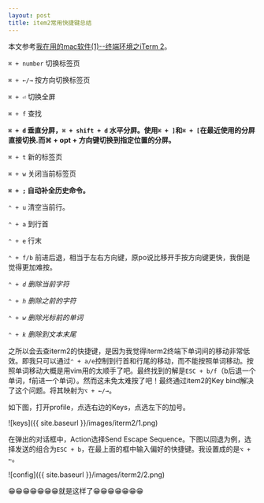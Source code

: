 ```yaml
---
layout: post
title: item2常用快捷键总结
---
```


本文参考[我在用的mac软件(1)--终端环境之iTerm 2](http://www.ddvip.com/tech/1000185053.html)。

`⌘ + number` 切换标签页

`⌘ + ←/→` 按方向切换标签页

`⌘ + ⏎` 切换全屏

`⌘ + f` 查找

**`⌘ + d` 垂直分屏，`⌘ + shift + d` 水平分屏。使用`⌘ + ]`和`⌘ + [`在最近使用的分屏直接切换.而⌘ + opt + 方向键切换到指定位置的分屏。**

`⌘ + t` 新的标签页

`⌘ + w` 关闭当前标签页

**`⌘ + ;` 自动补全历史命令。**

`⌃ + u` 清空当前行。

`⌃ + a` 到行首

`⌃ + e` 行末

`⌃ + f/b` 前进后退，相当于左右方向键，原po说比移开手按方向键更快，我倒是觉得更加难按。

*`⌃ + d` 删除当前字符*

*`⌃ + h` 删除之前的字符*

*`⌃ + w` 删除光标前的单词*

*`⌃ + k` 删除到文本末尾*

之所以会去查iterm2的快捷键，是因为我觉得iterm2终端下单词间的移动非常低效。即我只可以通过`⌃ + a/e`控制到行首和行尾的移动，而不能按照单词移动。按照单词移动大概是用vim用的太顺手了吧。最终找到的解是`ESC + b/f`（b后退一个单词，f前进一个单词）。然而这未免太难按了吧！最终通过item2的Key bind解决了这个问题。将其映射为`⌥ + ←/→`。

如下图，打开profile，点选右边的Keys，点选左下的加号。

![keys]({{ site.baseurl }}/images/iterm2/1.png)

在弹出的对话框中，Action选择Send Escape Sequence。下图以回退为例，选择发送的组合为`ESC + b`，在最上面的框中输入偏好的快捷键。我设置成的是`⌥ + ←`。

![config]({{ site.baseurl }}/images/iterm2/2.png)

😁😁😁😁😁😁😁就是这样了😁😁😁😁😁😁😁